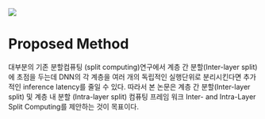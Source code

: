 <img src="https://capsule-render.vercel.app/api?type=waving&color=auto&height=200&weight=700&section=header&text=Inter-%20and%20Intra-Layer%20Split%20Computing&fontSize=40" />
<h1>Proposed Method</h1>
<body>대부분의 기존 분할컴퓨팅 (split computing)연구에서 계층 간 분할(Inter-layer split)에 초점을 두는데 DNN의 각 계층을 여러 개의 독립적인 실행단위로 분리시킨다면 추가적인 inference latency를 줄일 수 있다. 따라서 본 논문은 계층 간 분할(Inter-layer split) 및 계층 내 분할 (Intra-layer split) 컴퓨팅 프레임 워크 Inter- and Intra-Layer Split Computing를 제안하는 것이 목표이다.</body>

 
